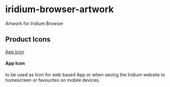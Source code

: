 # iridium-browser-artwork
Artwork for Iridium Browser

## Product Icons #

[logo]: https://github.com/iridium-browser/artwork/blob/master/product-icon_RGB/iridium-app_icon.png "Logo Title Text 2"

[App Icon](https://github.com/iridium-browser/artwork/blob/master/product-icon_RGB/iridium-app_icon.png "App Icon")
#### App Icon #
to be used as Icon for web based App or when saving the Iridium website to homescreen or favourites on mobile devices.
